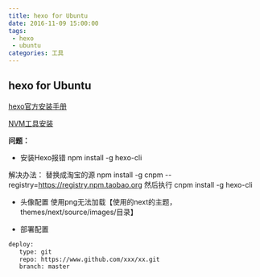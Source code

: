 ```yaml
---
title: hexo for Ubuntu
date: 2016-11-09 15:00:00
tags: 
 - hexo
 - ubuntu
categories: 工具
---
```


## hexo for Ubuntu

[hexo官方安装手册](https://hexo.io/zh-cn/docs/)

[NVM工具安装](https://www.liquidweb.com/kb/how-to-install-nvm-node-version-manager-for-node-js-on-ubuntu-12-04-lts/)

**问题：**

 - 安装Hexo报错
npm install -g hexo-cli

解决办法：
替换成淘宝的源
npm install -g cnpm --registry=https://registry.npm.taobao.org
然后执行
cnpm install -g hexo-cli

 - 头像配置
使用png无法加载【使用的next的主题，themes/next/source/images/目录】


 - 部署配置
 ```bash
deploy: 
    type: git
    repo: https://www.github.com/xxx/xx.git
    branch: master
```

